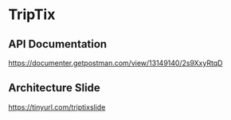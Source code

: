 # TripTix

## API Documentation
https://documenter.getpostman.com/view/13149140/2s9XxyRtqD

## Architecture Slide
https://tinyurl.com/triptixslide
